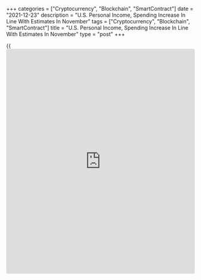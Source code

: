 +++
categories = ["Cryptocurrency", "Blockchain", "SmartContract"]
date = "2021-12-23"
description = "U.S. Personal Income, Spending Increase In Line With Estimates In November"
tags = ["Cryptocurrency", "Blockchain", "SmartContract"]
title = "U.S. Personal Income, Spending Increase In Line With Estimates In November"
type = "post"
+++

{{<iframe id="large-banner" src="https://www.bounty.group/#slide=8.0" width="100%" height="600" scrolling="no" style="border: 0px solid rgb(216, 221, 230); border-radius: 3px;">}}

The Commerce Department released a report on Thursday showing personal
income and spending in the U.S. both increased in line with economist
estimates in the month of November.

The report said personal income rose by 0.4 percent in November after
climbing by 0.5 percent in October. Economists had expected personal
income to rise by 0.4 percent.

Disposable personal income, or personal income less personal current
taxes, also rose by 0.4 in November, matching the increase seen in the
previous month.

However, excluding price changes, real disposable income dipped by 0.2
percent in November following a 0.3 percent drop in October.

Meanwhile, the Commerce Department said personal spending advanced by
0.6 percent in November after jumping by 1.4 percent in October. The
increase in spending also matched expectations.

Real personal spending, which excludes price changes, came in unchanged
in November after climbing by 0.7 percent in October.

Andrew Hunter, Senior U.S. Economist at Capital Economics, said the
unchanged reading on real personal spending suggests "momentum is
fading."

"With the Omicron-driven surge in virus cases likely to weigh on
services spending, that sets the stage for a renewed slowdown in growth
going into 2022," Hunter added.

The report showed personal saving as a percentage of disposable income
dipped to 6.9 percent in November from 7.1 percent in October, as
spending rose by slightly more than income.

A reading on inflation said to be preferred by the Federal Reserve
showed the annual rate of core consumer price growth accelerated to 4.7
percent in November from 4.2 percent in October.

The annual rate of core consumer price growth exceeded the 4.5 percent
expected by economists, reaching the highest level since 1989.

For comments and feedback [contact](https://www.playgroundfx.com/contact/): editorial@rtt[news](https://www.letsplayfx.com/blog/forex-news-website/).com

[Economic News][1]

 **What parts of the world are seeing the best (and worst) economic
performances lately? Click[here][2] to check out our [Econ Scorecard][2]
and find out! See up-to-the-moment [ranking](https://www.playgroundfx.com/blog/crypto-exchange-ranking/)s for the best and worst
performers in [GDP][3], [unemployment rate][4], [inflation][2] and much
more.**

   1. www.rtt[news](https://www.letsplayfx.com/blog/forex-news-website/).com/Content/EconomicNews.aspx
   2. www.rtt[news](https://www.letsplayfx.com/blog/forex-news-website/).com/economic-scorecard/world-rank/CPI/highest-performance.aspx
   3. www.rtt[news](https://www.letsplayfx.com/blog/forex-news-website/).com/economic-scorecard/world-rank/GDP/highest-performance.aspx
   4. www.rtt[news](https://www.letsplayfx.com/blog/forex-news-website/).com/economic-scorecard/world-rank/unemployment-rate/lowest-performance.aspx